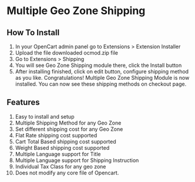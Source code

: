 # Multiple Geo Zone Shipping

## How To Install
1) In your OpenCart admin panel go to Extensions > Extension Installer
2) Upload the file downloaded ocmod.zip file
3) Go to Extensions > Shipping
4) You will see Geo Zone Shipping module there, click the Install button
5) After installing finished, click on edit button, configure shipping method as you like.
Congratulations! Multiple Geo Zone Shipping Module is now installed. You can now see these shipping methods on checkout page.


## Features
1. Easy to install and setup
2. Multiple Shipping Method for any Geo Zone
3. Set different shipping cost for any Geo Zone
3. Flat Rate shipping cost supported
4. Cart Total Based shipping cost supported
5. Weight Based shipping cost supported
6. Multiple Language support for Title
7. Multiple Language support for Shipping Instruction
8. Individual Tax Class for any geo zone
9. Does not modify any core file of Opencart.